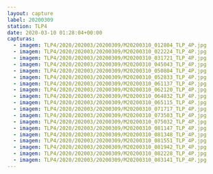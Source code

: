 ```yaml
---
layout: capture
label: 20200309
station: TLP4
date: 2020-03-10 01:28:04+00:00
capturas:
  - imagem: TLP4/2020/202003/20200309/M20200310_012804_TLP_4P.jpg
  - imagem: TLP4/2020/202003/20200309/M20200310_022224_TLP_4P.jpg
  - imagem: TLP4/2020/202003/20200309/M20200310_031721_TLP_4P.jpg
  - imagem: TLP4/2020/202003/20200309/M20200310_045043_TLP_4P.jpg
  - imagem: TLP4/2020/202003/20200309/M20200310_050804_TLP_4P.jpg
  - imagem: TLP4/2020/202003/20200309/M20200310_052833_TLP_4P.jpg
  - imagem: TLP4/2020/202003/20200309/M20200310_061137_TLP_4P.jpg
  - imagem: TLP4/2020/202003/20200309/M20200310_062120_TLP_4P.jpg
  - imagem: TLP4/2020/202003/20200309/M20200310_064832_TLP_4P.jpg
  - imagem: TLP4/2020/202003/20200309/M20200310_065115_TLP_4P.jpg
  - imagem: TLP4/2020/202003/20200309/M20200310_071717_TLP_4P.jpg
  - imagem: TLP4/2020/202003/20200309/M20200310_073503_TLP_4P.jpg
  - imagem: TLP4/2020/202003/20200309/M20200310_075032_TLP_4P.jpg
  - imagem: TLP4/2020/202003/20200309/M20200310_081147_TLP_4P.jpg
  - imagem: TLP4/2020/202003/20200309/M20200310_081348_TLP_4P.jpg
  - imagem: TLP4/2020/202003/20200309/M20200310_081551_TLP_4P.jpg
  - imagem: TLP4/2020/202003/20200309/M20200310_081942_TLP_4P.jpg
  - imagem: TLP4/2020/202003/20200309/M20200310_082228_TLP_4P.jpg
  - imagem: TLP4/2020/202003/20200309/M20200310_083141_TLP_4P.jpg
---
```

